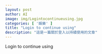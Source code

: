 ```yaml
---
layout: post
author: AI
image: img/Logintocontinueusing.jpg
categories: [ '娛樂' ]
title: "Login to continue using"
description: "這是一篇關於登入以持續使用的文章"
---
```

Login to continue using
